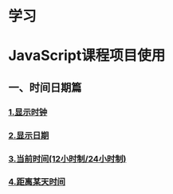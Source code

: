 # 学习
# JavaScript课程项目使用
## 一、时间日期篇
### [1.显示时钟](https://411426414.github.io/JavaScriptCourse/第一章时间日期篇/1.显示时钟.html)
### [2.显示日期](https://411426414.github.io/JavaScriptCourse/第一章时间日期篇/2.显示日期.html)
### [3.当前时间(12小时制/24小时制)](https://411426414.github.io/JavaScriptCourse/第一章时间日期篇/3.当前时间.html)
### [4.距离某天时间](https://411426414.github.io/JavaScriptCourse/第一章时间日期篇/4.距离某天时间.html)
